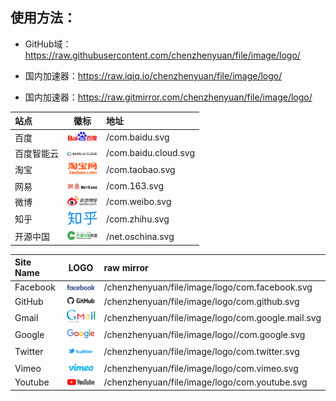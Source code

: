 ## 使用方法：

- GitHub域：https://raw.githubusercontent.com/chenzhenyuan/file/image/logo/

- 国内加速器：https://raw.iqiq.io/chenzhenyuan/file/image/logo/

- 国内加速器：https://raw.gitmirror.com/chenzhenyuan/file/image/logo/

<!--
<img width="48" src="./" />

源域：https://raw.githubusercontent.com
加速：https://raw.iqiq.io
加速：https://raw.gitmirror.com
-->


站点 | 徽标 | 地址
:-- | :-: | :--
百度 | <img width="48" src="./com.baidu.svg" /> | /com.baidu.svg
百度智能云 | <img width="48" src="./com.baidu.cloud.svg" /> | /com.baidu.cloud.svg
淘宝 | <img width="48" src="./com.taobao.svg" /> | /com.taobao.svg
网易 | <img width="48" src="./com.163.svg" /> | /com.163.svg
微博 | <img width="48" src="./com.weibo.svg" /> | /com.weibo.svg
知乎 | <img width="48" src="./com.zhihu.svg" /> | /com.zhihu.svg
开源中国 | <img width="48" src="./net.oschina.svg" /> | /net.oschina.svg
 
 
Site Name | LOGO | raw mirror
:-- | :-: | :--
Facebook | <img width="48" src="./com.facebook.svg" /> | /chenzhenyuan/file/image/logo/com.facebook.svg
GitHub | <img width="48" src="./com.github.svg" /> | /chenzhenyuan/file/image/logo/com.github.svg
Gmail | <img width="48" src="./com.google.mail.svg" /> | /chenzhenyuan/file/image/logo/com.google.mail.svg
Google | <img width="48" src="./com.google.svg" /> | /chenzhenyuan/file/image/logo//com.google.svg
Twitter | <img width="48" src="./com.twitter.svg"> | /chenzhenyuan/file/image/logo/com.twitter.svg
Vimeo | <img width="48" src="./com.vimeo.svg" /> | /chenzhenyuan/file/image/logo/com.vimeo.svg
Youtube | <img width="48" src="./com.youtube.svg" /> | /chenzhenyuan/file/image/logo/com.youtube.svg

